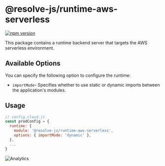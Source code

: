 # **@resolve-js/runtime-aws-serverless**

[![npm version](https://badge.fury.io/js/%40resolve-js%2Fruntime-aws-serverless.svg)](https://badge.fury.io/js/%40resolve-js%2Fruntime-aws-serverless)

This package contains a runtime backend server that targets the AWS serverless environment.

## Available Options

You can specify the following option to configure the runtime:

- `importMode`- Specifies whether to use static or dynamic imports between the application's modules.

## Usage

```js
// config.cloud.js
const prodConfig = {
  runtime: {
    module: '@resolve-js/runtime-aws-serverless',
    options: { importMode: 'dynamic' },
  },
  ...
}
```

![Analytics](https://ga-beacon.appspot.com/UA-118635726-1/packages-resolve-runtime-aws-serverless-readme?pixel)
